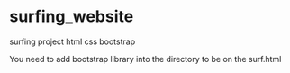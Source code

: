 # surfing_website
surfing project html css bootstrap


You need to add bootstrap library into the directory to be on the surf.html
